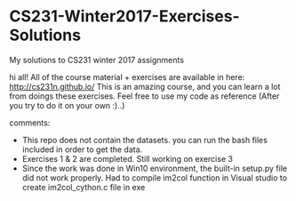 # CS231-Winter2017-Exercises-Solutions
My solutions to CS231 winter 2017 assignments

hi all!
All of the course material + exercises are available in here: http://cs231n.github.io/
This is an amazing course, and you can learn a lot from doings these exercises.
Feel free to use my code as reference (After you try to do it on your own :)..)

comments:
  * This repo does not contain the datasets. you can run the bash files included in order to get the data.
  * Exercises 1 & 2 are completed. Still working on exercise 3
  * Since the work was done in Win10 environment, the built-in setup.py file did not work properly. Had to compile im2col function in
    Visual studio to create im2col_cython.c file in exe
